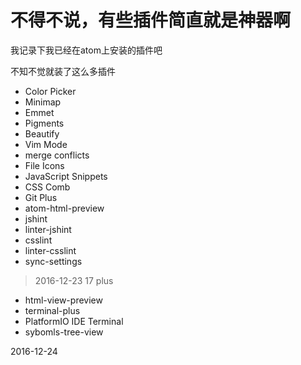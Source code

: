 # 不得不说，有些插件简直就是神器啊

我记录下我已经在atom上安装的插件吧

不知不觉就装了这么多插件


- Color Picker
- Minimap
- Emmet
- Pigments
- Beautify
- Vim Mode
- merge conflicts
- File Icons
- JavaScript Snippets
- CSS Comb
- Git Plus
- atom-html-preview
- jshint
- linter-jshint
- csslint
- linter-csslint
- sync-settings
> 2016-12-23  17 plus


- html-view-preview
- terminal-plus
- PlatformIO IDE Terminal
- sybomls-tree-view

2016-12-24


